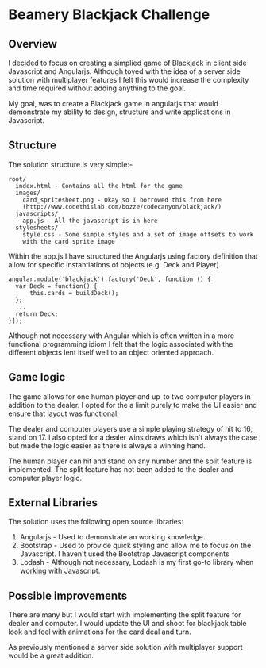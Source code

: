 # Beamery Blackjack Challenge

## Overview

I decided to focus on creating a simplied game of Blackjack in client side
Javascript and Angularjs. Although toyed with the idea of a server side
solution with multiplayer features I felt this would increase the complexity
and time required without adding anything to the goal.

My goal, was to create a Blackjack game in angularjs that would demonstrate
my ability to design, structure and write applications in Javascript.

## Structure

The solution structure is very simple:-

    root/
      index.html - Contains all the html for the game
      images/
        card_spritesheet.png - Okay so I borrowed this from here
        (http://www.codethislab.com/bozze/codecanyon/blackjack/)
      javascripts/
        app.js - All the javascript is in here
      stylesheets/
        style.css - Some simple styles and a set of image offsets to work
        with the card sprite image

Within the app.js I have structured the Angularjs using factory definition
that allow for specific instantiations of objects (e.g. Deck and Player).

    angular.module('blackjack').factory('Deck', function () {
      var Deck = function() {
          this.cards = buildDeck();
      };
      ...
      return Deck;
    }]);

Although not necessary with Angular which is often written in a more functional programming idiom I felt that the logic associated with the different objects lent itself well to an object oriented approach.

## Game logic

The game allows for one human player and up-to two computer players in addition to the dealer. I opted for the a limit purely to make the UI easier and ensure that layout was functional.

The dealer and computer players use a simple playing strategy of hit to 16, stand on 17. I also opted for a dealer wins draws which isn't always the case but made the logic easier as there is always a winning hand.

The human player can hit and stand on any number and the split feature is implemented. The split feature has not been added to the dealer and computer player logic.

## External Libraries

The solution uses the following open source libraries:

1. Angularjs - Used to demonstrate an working knowledge.
2. Bootstrap - Used to provide quick styling and allow me to focus on the Javascript. I haven't used the Bootstrap Javascript components
3. Lodash - Although not necessary, Lodash is my first go-to library when working with Javascript.

## Possible improvements

There are many but I would start with implementing the split feature for dealer and computer. I would update the UI and shoot for blackjack table look and feel with animations for the card deal and turn.

As previously mentioned a server side solution with multiplayer support would be a great addition.
